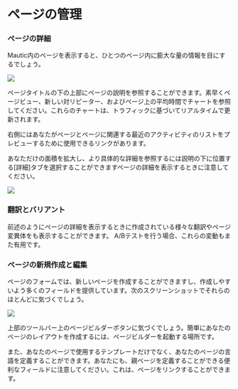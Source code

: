 # ページの管理

### ページの詳細

Mautic内のページを表示すると、ひとつのページ内に膨大な量の情報を目にするでしょう。

![](/pages/media/landing-page-overview.jpg)

ページタイトルの下の上部にページの説明を参照することができます。素早くページビュー、新しい対リピーター、およびページ上の平均時間でチャートを参照してください。これらのチャートは、トラフィックに基づいてリアルタイムで更新されます。

右側にはあなたがページとページに関連する最近のアクティビティのリストをプレビューするために使用できるリンクがあります。

あなただけの面積を拡大し、より具体的な詳細を参照するには説明の下に位置する[詳細]タブを選択することができますページの詳​​細を表示するときに注意してください。

![](/pages/media/page-details.gif)

### 翻訳とバリアント

前述のようにページの詳細を表示するときに作成されている様々な翻訳やページ変異体をも表示することができます。 A/Bテストを行う場合、これらの変動もまた有用です。

### ページの新規作成と編集

ページのフォームでは、新しいページを作成することができますし、作成しやすいよう多くのフィールドを提供しています。次のスクリーンショットでそれらのほとんどに気づくでしょう。

![](/pages/media/edit-landing-page-1.jpg)

上部のツールバー上のページビルダーボタンに気づくでしょう。簡単にあなたのページのレイアウトを作成するには、ページビルダーを起動する場所です。

また、あなたのページで使用するテンプレートだけでなく、あなたのページの言語を定義することができます。あなたにも、親ページを定義することができる便利なフィールドに注意してください。これは、ページをリンクすることができます。
